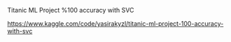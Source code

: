 Titanic ML Project %100 accuracy with SVC

https://www.kaggle.com/code/yasirakyzl/titanic-ml-project-100-accuracy-with-svc
